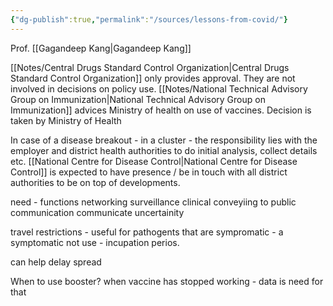 ```yaml
---
{"dg-publish":true,"permalink":"/sources/lessons-from-covid/"}
---
```


Prof. [[Gagandeep Kang\|Gagandeep Kang]] 

[[Notes/Central Drugs Standard Control Organization\|Central Drugs Standard Control Organization]] only provides approval. They are not involved in decisions on policy use. [[Notes/National Technical Advisory Group on Immunization\|National Technical Advisory Group on Immunization]] advices Ministry of health on use of vaccines. Decision is taken by Ministry of Health

In case of a disease breakout - in a cluster - the responsibility lies with the employer and district health authorities to do initial analysis, collect details etc. [[National Centre for Disease Control\|National Centre for Disease Control]] is expected to have presence / be in touch with all district authorities to be on top of developments. 

need - functions 
networking 
surveillance 
clinical 
conveyiing to public communication communicate uncertainity 

travel restrictions - useful for pathogents that are sympromatic - a symptomatic not use - incupation perios. 

can help delay spread 

When to use booster? when vaccine has stopped working - data is need for that 



